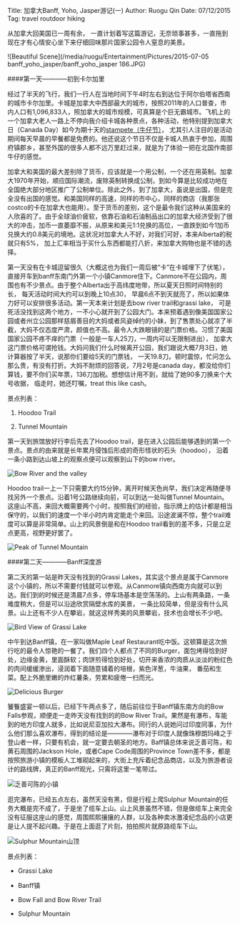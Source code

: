 Title: 加拿大Banff, Yoho, Jasper游记(一)
Author: Ruogu Qin
Date: 07/12/2015
Tag: travel
     routdoor
     hiking

从加拿大回美国已一周有余， 一直计划着写这篇游记，无奈琐事甚多，一直拖到现在才有心情安心坐下来仔细回味那片国家公园令人窒息的美景。

![Beautiful Scene](/media/ruogu/Entertainment/Pictures/2015-07-05 banff_yoho_jasper/banff_yoho_jasper 186.JPG)


####第一天————初到卡尔加里

经过了半天的飞行，我们一行人在当地时间下午4时左右到达位于阿尔伯塔省西南的城市卡尔加里。卡城是加拿大中西部最大的城市，按照2011年的人口普查，市内人口有1,096,833人，照加拿大的城市规模，可真算是个巨无霸城市。飞机上的一个加拿大老人一路上不停向我介绍卡城各种景点，各种活动，他特别提到加拿大日（Canada Day）如今为期十天的[stampete（牛仔节）](http://www.calgarystampede.com/stampede)， 尤其引人注目的是活动期间每天早晨的早餐都是免费的。他还说这个节日不仅是卡城人热衷于参加，周围府镇郡乡，甚至外国的很多人都不远万里赶过来，就是为了体验一把在北国作南部牛仔的感觉。

加拿大和美国的最大差别除了货币，应该就是一个用公制，一个还在用英制。加拿大1970年开始，顺应国际潮流，废除英制转换成公制，到如今算是比较成功地在全国绝大部分地区推广了公制单位。除此之外，到了加拿大，虽说是出国，但是完全没有出国的感觉。和美国同样的高速，同样的市中心，同样的商店（我那张costco的卡在加拿大也能用）。至于货币的差别，这个是最令我们这种从美国来的人欣喜的了。由于全球油价疲软，依靠石油和石油制品出口的加拿大经济受到了很大的冲击，加币一直萎靡不振，从原来和美元1:1兑换的高位，一直跌到如今1加币兑换大约0.8美元的境地。这状况对加拿大人不好，对我们可好，本来Alberta的税就只有5%， 加上汇率相当于买什么东西都能打八折，来加拿大购物也是不错的选择。

 第一天没有在卡城逗留很久（大概这也为我们一周后被“卡”在卡城埋下了伏笔）， 直接开车到banff东南门外第一个小镇Canmore住下。Canmore不在公园内，周围也有不少景点。由于整个Alberta出于高纬度地带，所以夏天日照时间特别的长， 每天活动时间大约可以到晚上10点30， 早晨6点不到天就亮了，所以如果体力好可以安排很多活动。第一天本来计划是去bow river trail和grassi lake， 可是死活没找到这两个地方，一不小心就开到了公园大门。本来预着遇到像美国国家公园或者州立公园那样慈眉善目的大妈或者风姿绰约的小妹，到了售票处心就凉了半截，大妈不仅态度严肃，颜值也不高。最令人大跌眼镜的是门票价格。习惯了美国国家公园不疼不痒的门票（一般是一车人25刀，一周内可以无限制进出）， 加拿大这门票价格可谓抢钱。大妈问我们什么时候离开公园，我们跟说大概7月3日，她计算器按了半天，说那你们要给5天的门票钱， 一天19.8刀。顿时震惊，忙问怎么那么贵，有没有打折。大妈不耐烦的回答说，7月2号是canada day，都没给你们算钱，要不你们买年票，136刀加税。想想估计用不到，就给了她90多刀换来个大号收据， 临走时，她还叮嘱，treat this like cash。

景点列表：

1. Hoodoo Trail

2. Tunnel Mountain

第一天到旅馆放好行李后先去了Hoodoo trail，是在进入公园后能够遇到的第一个景点。景点的由来就是长年累月侵蚀后形成的奇形怪状的石头（hoodoo）， 沿着一条小路到达山坡上的观察点便可以观察到山下的bow river。

![Bow River and the valley](/home/ruogu/Pictures/IMG_20150627_232307.jpg)

Hoodoo trail一上一下只需要大约15分钟，离开时候天色尚早，我们决定再随便寻找另外一个景点。沿着1号公路继续向前，可以到达一处叫做Tunnel Mountain。这座山不高，来回大概需要两个小时，按照我们的经验，指示牌上的估计都是相当保守的，以我们的速度一个半小时内肯定能走个来回。沿途波澜不惊，整个trail难度可以算是非常简单。山上的风景倒是和在Hoodoo trail看到的差不多，只是立足点更高，视野更好罢了。

![Peak of Tunnel Mountain](/home/ruogu/Pictures/IMG_20150627_232832.jpg)

####第二天————Banff深度游

第二天的第一站是昨天没有找到的Grassi Lakes，其实这个景点是属于Canmore这个小镇的，所以不需要付钱就可以参观。从Canmore镇向西南方向就可以到达。我们到的时候还是清晨7点多，停车场基本是空荡荡的。上山有两条路，一条难度稍大，但是可以沿途欣赏隔壁水库的美景， 一条比较简单，但是没有什么风景。山上还有不少人在攀岩，就这这样秀美的风景攀岩，技术也会增长不少吧。

![Bird View of Grassi Lake](/home/ruogu/Pictures/IMG_20150628_094207.jpg)

中午到达Banff镇，在一家叫做Maple Leaf Restaurant吃中饭。这顿算是这次旅行吃的最令人惊艳的一餐了。我们四个人都点了不同的Burger，面包烤得恰到好处，边缘金黄，里面酥软；肉饼煎得恰到好处，切开来香浓的肉质从淡淡的粉红色的肉间缓缓渗出，浸润着下面随意铺着的培根，紫色洋葱，牛油果， 番茄和生菜。配上外脆里嫩的炸红薯条，劳累和疲倦一扫而光。

![Delicious Burger](/home/ruogu/Pictures/IMG_20150628_135347.jpg)

饕餮盛宴一顿以后，已经下午两点多了，随后前往位于Banff镇东南方向的Bow Falls参观，顺便走一走昨天没有找到的的Bow River Trail。果然是有瀑布，车能到的地方印度人就多，比如说尼亚加拉大瀑布。同行的人说她问过印度同事，为什么他们那么喜欢瀑布，得到的结论是————瀑布对于印度人就像珠穆朗玛峰之于登山者一样，只要有机会，就一定要去朝圣的地方。Baff镇总体来说乏善可陈，和黄石周围的Jackson Hole，或者Cape Code周围的Province Town差不多，都是按照旅游小镇的模板人工堆砌起来的，大街上充斥着纪念品商店，以及为旅游者设计的路线牌，真正的Banff观光，只需将这里一笔带过。

![乏善可陈的小镇](/home/ruogu/Pictures/IMG_20150628_141538.jpg)

逛完瀑布，已经五点左右，虽然天没有黑，但是行程上爬Sulphur Mountain的任务大概是完不成了，于是坐了缆车上山。山上风景虽然不错，但是做缆车上来完全没有征服这座山的感觉，周围熙熙攘攘的人群，以及各种卖冰激凌纪念品的小店更是让人提不起兴趣。于是在上面逛了片刻，拍拍照片就原路缆车下山。

![Sulphur Mountain山顶](/home/ruogu/Pictures/IMG_20150628_183210.jpg)

景点列表：

* Grassi Lake

* Banff镇

* Bow Fall and Bow River Trail

* Sulphur Mountain
